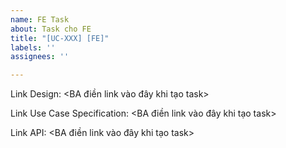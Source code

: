 ```yaml
---
name: FE Task
about: Task cho FE
title: "[UC-XXX] [FE]"
labels: ''
assignees: ''

---
```


Link Design:  <BA điền link vào đây khi tạo task>

Link Use Case Specification:  <BA điền link vào đây khi tạo task>

Link API:  <BA điền link vào đây khi tạo task>
